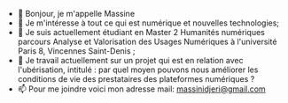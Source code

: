 - 👋 Bonjour, je m'appelle Massine
- 👀 Je m'intéresse à tout ce qui est numérique et nouvelles technologies;
- 🌱 Je suis actuellement étudiant en Master 2 Humanités numériques parcours Analyse et Valorisation des Usages Numériques à l'université Paris 8, Vincennes Saint-Denis ;
- 💞️ Je travail actuellement sur un projet qui est en relation avec l'ubérisation, intitulé : par quel moyen pouvons nous améliorer les conditions de vie des prestataires des plateformes numériques ? 
- 📫 Pour me joindre voici mon adresse mail: massinidjeri@gmail.com

<!---
Massine3/Massine3 is a ✨ special ✨ repository because its `README.md` (this file) appears on your GitHub profile.
You can click the Preview link to take a look at your changes.
--->
